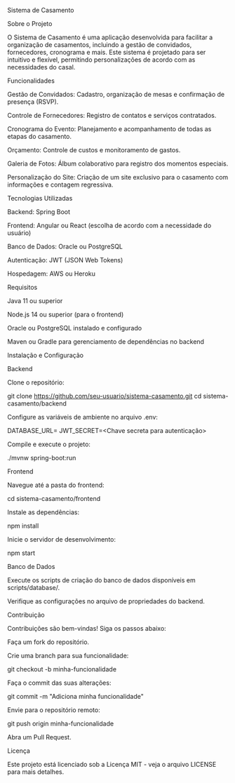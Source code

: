 Sistema de Casamento

Sobre o Projeto

O Sistema de Casamento é uma aplicação desenvolvida para facilitar a organização de casamentos, incluindo a gestão de convidados, fornecedores, cronograma e mais. Este sistema é projetado para ser intuitivo e flexível, permitindo personalizações de acordo com as necessidades do casal.

Funcionalidades

Gestão de Convidados: Cadastro, organização de mesas e confirmação de presença (RSVP).

Controle de Fornecedores: Registro de contatos e serviços contratados.

Cronograma do Evento: Planejamento e acompanhamento de todas as etapas do casamento.

Orçamento: Controle de custos e monitoramento de gastos.

Galeria de Fotos: Álbum colaborativo para registro dos momentos especiais.

Personalização do Site: Criação de um site exclusivo para o casamento com informações e contagem regressiva.

Tecnologias Utilizadas

Backend: Spring Boot

Frontend: Angular ou React (escolha de acordo com a necessidade do usuário)

Banco de Dados: Oracle ou PostgreSQL

Autenticação: JWT (JSON Web Tokens)

Hospedagem: AWS ou Heroku

Requisitos

Java 11 ou superior

Node.js 14 ou superior (para o frontend)

Oracle ou PostgreSQL instalado e configurado

Maven ou Gradle para gerenciamento de dependências no backend

Instalação e Configuração

Backend

Clone o repositório:

git clone https://github.com/seu-usuario/sistema-casamento.git
cd sistema-casamento/backend

Configure as variáveis de ambiente no arquivo .env:

DATABASE_URL=<URL do banco de dados>
JWT_SECRET=<Chave secreta para autenticação>

Compile e execute o projeto:

./mvnw spring-boot:run

Frontend

Navegue até a pasta do frontend:

cd sistema-casamento/frontend

Instale as dependências:

npm install

Inicie o servidor de desenvolvimento:

npm start

Banco de Dados

Execute os scripts de criação do banco de dados disponíveis em scripts/database/.

Verifique as configurações no arquivo de propriedades do backend.

Contribuição

Contribuições são bem-vindas! Siga os passos abaixo:

Faça um fork do repositório.

Crie uma branch para sua funcionalidade:

git checkout -b minha-funcionalidade

Faça o commit das suas alterações:

git commit -m "Adiciona minha funcionalidade"

Envie para o repositório remoto:

git push origin minha-funcionalidade

Abra um Pull Request.

Licença

Este projeto está licenciado sob a Licença MIT - veja o arquivo LICENSE para mais detalhes.

